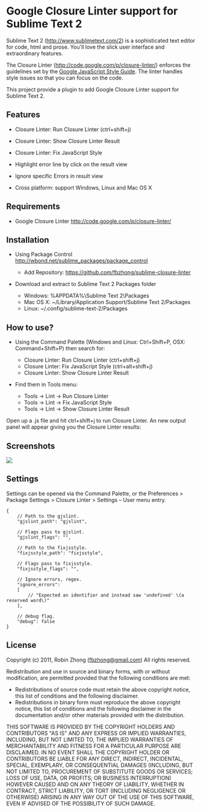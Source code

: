 Google Closure Linter support for Sublime Text 2
========================

Sublime Text 2 (http://www.sublimetext.com/2) is a sophisticated text editor for code, html and prose. You'll love the slick user interface and extraordinary features.

The Closure Linter (http://code.google.com/p/closure-linter/) enforces the guidelines set by the [Google JavaScript Style Guide](http://google-styleguide.googlecode.com/svn/trunk/javascriptguide.xml). The linter handles style issues so that you can focus on the code.

This project provide a plugin to add Google Closure Linter support for Sublime Text 2.

Features
-------------

- Closure Linter: Run Closure Linter (ctrl+shift+j)

- Closure Linter: Show Closure Linter Result

- Closure Linter: Fix JavaScript Style

- Highlight error line by click on the result view

- Ignore specific Errors in result view

- Cross platform: support Windows, Linux and Mac OS X

Requirements
-------------

- Google Closure Linter http://code.google.com/p/closure-linter/

Installation
-------------

- Using Package Control http://wbond.net/sublime_packages/package_control
    - Add Repository: https://github.com/fbzhong/sublime-closure-linter

- Download and extract to Sublime Text 2 Packages folder
    - Windows:  %APPDATA%\Sublime Text 2\Packages
    - Mac OS X: ~/Library/Application Support/Sublime Text 2/Packages
    - Linux:    ~/.config/sublime-text-2/Packages

How to use?
-------------

- Using the Command Palette (Windows and Linux: Ctrl+Shift+P, OSX: Command+Shift+P) then search for:
    - Closure Linter: Run Closure Linter   (ctrl+shift+j)
    - Closure Linter: Fix JavaScript Style (ctrl+alt+shift+j)
    - Closure Linter: Show Closure Linter Result

- Find them in Tools menu:
    - Tools -> Lint -> Run Closure Linter
    - Tools -> Lint -> Fix JavaScript Style
    - Tools -> Lint -> Show Closure Linter Result

Open up a .js file and hit ctrl+shift+j to run Closure Linter. An new output panel will appear giving you the Closure Linter results:

Screenshots
-------------

![](https://github.com/fbzhong/sublime-closure-linter/raw/master/images/screenshot.png)

Settings
-------------

Settings can be opened via the Command Palette, or the Preferences > Package Settings > Closure Linter > Settings – User menu entry.

    {
        // Path to the gjslint.
        "gjslint_path": "gjslint",

        // Flags pass to gjslint.
        "gjslint_flags": "",

        // Path to the fixjsstyle.
        "fixjsstyle_path": "fixjsstyle",

        // Flags pass to fixjsstyle.
        "fixjsstyle_flags": "",

        // Ignore errors, regex.
        "ignore_errors":
        [
            // "Expected an identifier and instead saw 'undefined' \(a reserved word\)"
        ],

        // debug flag.
        "debug": false
    }

License
-------------

Copyright (c) 2011, Robin Zhong (fbzhong@gmail.com)
All rights reserved.

Redistribution and use in source and binary forms, with or without modification, are permitted provided that the following conditions are met:

- Redistributions of source code must retain the above copyright notice, this list of conditions and the following disclaimer.
- Redistributions in binary form must reproduce the above copyright notice, this list of conditions and the following disclaimer in the documentation and/or other materials provided with the distribution.

THIS SOFTWARE IS PROVIDED BY THE COPYRIGHT HOLDERS AND CONTRIBUTORS "AS IS" AND ANY EXPRESS OR IMPLIED WARRANTIES, INCLUDING, BUT NOT LIMITED TO, THE IMPLIED WARRANTIES OF MERCHANTABILITY AND FITNESS FOR A PARTICULAR PURPOSE ARE DISCLAIMED. IN NO EVENT SHALL THE COPYRIGHT HOLDER OR CONTRIBUTORS BE LIABLE FOR ANY DIRECT, INDIRECT, INCIDENTAL, SPECIAL, EXEMPLARY, OR CONSEQUENTIAL DAMAGES (INCLUDING, BUT NOT LIMITED TO, PROCUREMENT OF SUBSTITUTE GOODS OR SERVICES; LOSS OF USE, DATA, OR PROFITS; OR BUSINESS INTERRUPTION) HOWEVER CAUSED AND ON ANY THEORY OF LIABILITY, WHETHER IN CONTRACT, STRICT LIABILITY, OR TORT (INCLUDING NEGLIGENCE OR OTHERWISE) ARISING IN ANY WAY OUT OF THE USE OF THIS SOFTWARE, EVEN IF ADVISED OF THE POSSIBILITY OF SUCH DAMAGE.
